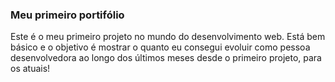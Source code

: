 ### Meu primeiro portifólio
Este é o meu primeiro projeto no mundo do desenvolvimento web. Está bem básico e o objetivo é mostrar o quanto eu consegui evoluir como pessoa desenvolvedora ao longo dos últimos meses desde o primeiro projeto, para os atuais!

